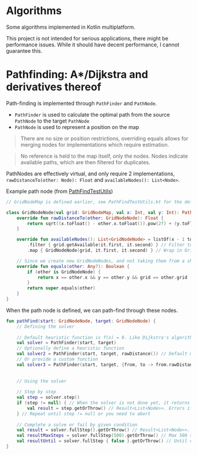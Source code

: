 # Algorithms
Some algorithms implemented in Kotlin multiplatform.

This project is not intended for serious applications, there might be performance issues. While it should have decent performance, I cannot guarantee this.

# Pathfinding: A*/Dijkstra and derivatives thereof
Path-finding is implemented through `PathFinder` and `PathNode`.

* `PathFinder` is used to calculate the optimal path from the source `PathNode` to the target `PathNode`
* `PathNode` is used to represent a position on the map

> There are no size or position restrictions, overriding equals allows for merging nodes for implementations which require estimation.

> No reference is held to the map itself, only the nodes. Nodes indicate available paths, which are then filtered for duplicates.

PathNodes are effectively virtual, and only require 2 implementations, `rawDistanceTo(other: Node): Float` and `availableNodes(): List<Node>`.

Example path node (from [PathFindTestUtils](src/jvmTest/kotlin/PathFindTestUtils.kt))
```kotlin
// GridNodeMap is defined earlier, see PathFindTestUtils.kt for the definition

class GridNodeNode(val grid: GridNodeMap, val x: Int, val y: Int): PathNode<GridNodeNode> {
    override fun rawDistanceTo(other: GridNodeNode): Float {
        return sqrt((x.toFloat() - other.x.toFloat()).pow(2f) + (y.toFloat() - other.y.toFloat()).pow(2f))
    }

    override fun availableNodes(): List<GridNodeNode> = listOf(x - 1 to y, x + 1 to y, x to y - 1, x to y + 1)
        .filter { grid.getAvailable(it.first, it.second) } // Filter to only include valid nodes
        .map { GridNodeNode(grid, it.first, it.second) } // Wrap in GridNodeNode

    // Since we create new GridNodeNodes, and not taking them from a shared storage, we need a better equals check.
    override fun equals(other: Any?): Boolean {
        if (other is GridNodeNode) {
            return x == other.x && y == other.y && grid == other.grid
        }
        return super.equals(other)
    }
}
```
When the path node is defined, we can path-find through these nodes.
```kotlin
fun pathFind(start: GridNodeNode, target: GridNodeNode) {
    // Defining the solver
    
    // Default heuristic function is f(x) = 0. Like Dijkstra's algorithm
    val solver = PathFinder(start, target)
    // Optionally define a heuristic function
    val solver2 = PathFinder(start, target, rawDistance()) // Default multiplier for rawDistance is 1
    // Or provide a custom function
    val solver3 = PathFinder(start, target, {from, to -> from.rawDistanceTo(to) }) // Same as solver2, but manually written
    
    
    // Using the solver
    
    // Step by step
    val step = solver.step()
    if (step != null) { // When the solver is not done yet, it returns null
        val result = step.getOrThrow() // Result<List<Node>>. Errors if the path couldn't be found.
    } // Repeat until step != null or you need to abort
    
    // Complete a solve or fail by given condition
    val result = solver.fullStep().getOrThrow() // Result<List<Node>>. Errors if the path couldn't be found or if a max step count was specified and passed before solving.
    val resultMaxSteps = solver.fullStep(500).getOrThrow() // Max 500 steps
    val resultUntil = solver.fullStep { false }.getOrThrow() // Until condition returns true (in this case never)
}
```
